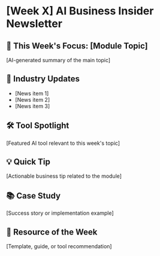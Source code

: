 # [Week X] AI Business Insider Newsletter

## 🎯 This Week's Focus: [Module Topic]
[AI-generated summary of the main topic]

## 📰 Industry Updates
- [News item 1]
- [News item 2]
- [News item 3]

## 🛠️ Tool Spotlight
[Featured AI tool relevant to this week's topic]

## 💡 Quick Tip
[Actionable business tip related to the module]

## 📚 Case Study
[Success story or implementation example]

## 🎁 Resource of the Week
[Template, guide, or tool recommendation] 